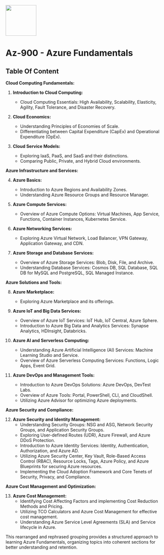 <image src=https://github.com/kmitsolution/Azure/assets/84008107/7d948072-5b71-4ad5-9a4e-00c64212f33b width=100 height=100 />

# Az-900 - Azure Fundamentals

## Table Of Content

**Cloud Computing Fundamentals:**

1. **Introduction to Cloud Computing:**
   - Cloud Computing Essentials: High Availability, Scalability, Elasticity, Agility, Fault Tolerance, and Disaster Recovery.

2. **Cloud Economics:**
   - Understanding Principles of Economies of Scale.
   - Differentiating between Capital Expenditure (CapEx) and Operational Expenditure (OpEx).

3. **Cloud Service Models:**
   - Exploring IaaS, PaaS, and SaaS and their distinctions.
   - Comparing Public, Private, and Hybrid Cloud environments.

**Azure Infrastructure and Services:**

4. **Azure Basics:**
   - Introduction to Azure Regions and Availability Zones.
   - Understanding Azure Resource Groups and Resource Manager.

5. **Azure Compute Services:**
   - Overview of Azure Compute Options: Virtual Machines, App Service, Functions, Container Instances, Kubernetes Service.

6. **Azure Networking Services:**
   - Exploring Azure Virtual Network, Load Balancer, VPN Gateway, Application Gateway, and CDN.

7. **Azure Storage and Database Services:**
   - Overview of Azure Storage Services: Blob, Disk, File, and Archive.
   - Understanding Database Services: Cosmos DB, SQL Database, SQL DB for MySQL and PostgreSQL, SQL Managed Instance.

**Azure Solutions and Tools:**

8. **Azure Marketplace:**
   - Exploring Azure Marketplace and its offerings.

9. **Azure IoT and Big Data Services:**
   - Overview of Azure IoT Services: IoT Hub, IoT Central, Azure Sphere.
   - Introduction to Azure Big Data and Analytics Services: Synapse Analytics, HDInsight, Databricks.

10. **Azure AI and Serverless Computing:**
    - Understanding Azure Artificial Intelligence (AI) Services: Machine Learning Studio and Service.
    - Overview of Azure Serverless Computing Services: Functions, Logic Apps, Event Grid.

11. **Azure DevOps and Management Tools:**
    - Introduction to Azure DevOps Solutions: Azure DevOps, DevTest Labs.
    - Overview of Azure Tools: Portal, PowerShell, CLI, and CloudShell.
    - Utilizing Azure Advisor for optimizing Azure deployments.

**Azure Security and Compliance:**

12. **Azure Security and Identity Management:**
    - Understanding Security Groups: NSG and ASG, Network Security Groups, and Application Security Groups.
    - Exploring User-defined Routes (UDR), Azure Firewall, and Azure DDoS Protection.
    - Introduction to Azure Identity Services: Identity, Authentication, Authorization, and Azure AD.
    - Utilizing Azure Security Center, Key Vault, Role-Based Access Control (RBAC), Resource Locks, Tags, Azure Policy, and Azure Blueprints for securing Azure resources.
    - Implementing the Cloud Adoption Framework and Core Tenets of Security, Privacy, and Compliance.

**Azure Cost Management and Optimization:**

13. **Azure Cost Management:**
    - Identifying Cost Affecting Factors and implementing Cost Reduction Methods and Pricing.
    - Utilizing TCO Calculators and Azure Cost Management for effective cost management.
    - Understanding Azure Service Level Agreements (SLA) and Service lifecycle in Azure.

This rearranged and rephrased grouping provides a structured approach to learning Azure Fundamentals, organizing topics into coherent sections for better understanding and retention.
